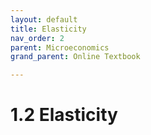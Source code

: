 ```yaml
---
layout: default
title: Elasticity
nav_order: 2
parent: Microeconomics
grand_parent: Online Textbook

---
```


# 1.2 Elasticity
